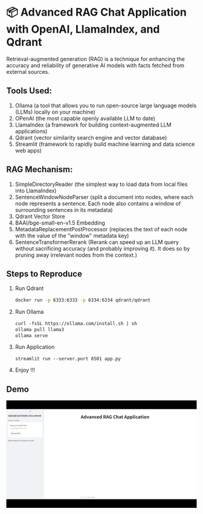 # 📦 Advanced RAG Chat Application with OpenAI, LlamaIndex, and Qdrant

Retrieval-augmented generation (RAG) is a technique for enhancing the accuracy and reliability of generative AI models with facts fetched from external sources.

## Tools Used:
1. Ollama (a tool that allows you to run open-source large language models (LLMs) locally on your machine)
2. OPenAI (the most capable openly available LLM to date)
3. LlamaIndex (a framework for building context-augmented LLM applications)
4. Qdrant (vector similarity search engine and vector database)
5. Streamlit (framework to rapidly build machine learning and data science web apps)

## RAG Mechanism:
1. SimpleDirectoryReader (the simplest way to load data from local files into LlamaIndex)
2. SentenceWindowNodeParser (split a document into nodes, where each node represents a sentence. Each node also contains a window of surrounding sentences in its metadata)
3. Qdrant Vector Store
4. BAAI/bge-small-en-v1.5 Embedding
4. MetadataReplacementPostProcessor (replaces the text of each node with the value of the "window" metadata key)
5. SentenceTransformerRerank (Rerank can speed up an LLM query without sacrificing accuracy (and probably improving it). It does so by pruning away irrelevant nodes from the context.)

## Steps to Reproduce

1. Run Qdrant
    ```bash
    docker run -p 6333:6333 -p 6334:6334 qdrant/qdrant
    ```

2. Run Ollama
    ```
    curl -fsSL https://ollama.com/install.sh | sh
    ollama pull llama3
    ollama serve
    ```

3. Run Application
    ```
    streamlit run --server.port 8501 app.py
    ```
4. Enjoy !!!


## Demo
![](/media/advancerag.webp)
